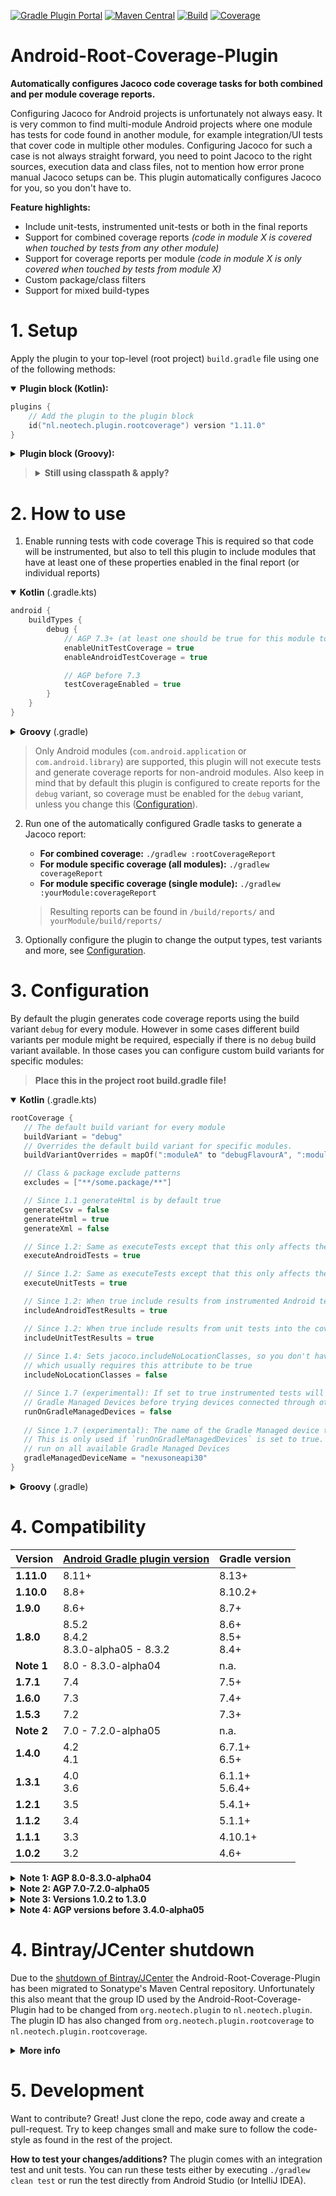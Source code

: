 [![Gradle Plugin Portal](https://img.shields.io/maven-metadata/v/https/plugins.gradle.org/m2/nl.neotech.plugin/android-root-coverage-plugin/maven-metadata.xml.svg?label=Gradle%20Plugin%20Portal)](https://plugins.gradle.org/plugin/nl.neotech.plugin.rootcoverage)
[![Maven Central](https://img.shields.io/maven-central/v/nl.neotech.plugin/android-root-coverage-plugin?label=Maven%20Central)](https://search.maven.org/artifact/nl.neotech.plugin/android-root-coverage-plugin)
[![Build](https://github.com/NeoTech-Software/Android-Root-Coverage-Plugin/actions/workflows/build.yml/badge.svg?branch=master)](https://github.com/NeoTech-Software/Android-Root-Coverage-Plugin/actions/workflows/build.yml)
[![Coverage](https://img.shields.io/codecov/c/github/NeoTech-Software/Android-Root-Coverage-Plugin/master)](https://app.codecov.io/gh/NeoTech-Software/Android-Root-Coverage-Plugin/branch/master)

# Android-Root-Coverage-Plugin
**Automatically configures Jacoco code coverage tasks for both combined and per module coverage reports.**

Configuring Jacoco for Android projects is unfortunately not always easy. It is very common to find multi-module Android
projects where one module has tests for code found in another module, for example integration/UI tests that cover code
in multiple other modules. Configuring Jacoco for such a case is not always straight forward, you need to point Jacoco
to the right sources, execution data and class files, not to mention how error prone manual Jacoco setups can be. This
plugin automatically configures Jacoco for you, so you don't have to.

**Feature highlights:**
- Include unit-tests, instrumented unit-tests or both in the final reports
- Support for combined coverage reports *(code in module X is covered when touched by tests from any other module)*
- Support for coverage reports per module *(code in module X is only covered when touched by tests from module X)*
- Custom package/class filters
- Support for mixed build-types

# 1. Setup
Apply the plugin to your top-level (root project) `build.gradle` file using one of the
following methods:

<details open>
  <summary><strong>Plugin block (Kotlin):</strong></summary>

  ```kotlin
  plugins {
      // Add the plugin to the plugin block
      id("nl.neotech.plugin.rootcoverage") version "1.11.0"
  }
  ```
</details>

<details>
  <summary><strong>Plugin block (Groovy):</strong></summary>

  ```groovy
  plugins {
   // Add the plugin to the plugin block
   id "nl.neotech.plugin.rootcoverage" version "1.11.0"
  }
  ```
</details>

<blockquote>

<details>
  <summary><strong>Still using classpath & apply?</strong></summary>

   **Groovy**
   ```groovy
   apply plugin: 'nl.neotech.plugin.rootcoverage'
   
   buildscript {
      dependencies {
         classpath 'nl.neotech.plugin:android-root-coverage-plugin:1.11.0'
      }
   }
   ```
</details>
</blockquote>

# 2. How to use

1. Enable running tests with code coverage
   This is required so that code will be instrumented, but also to tell this plugin to include
   modules that have at least one of these properties enabled in the final report (or individual
   reports)

<details open>
  <summary><strong>Kotlin</strong> (.gradle.kts)</summary>

   ```kotlin
   android {
       buildTypes {
           debug {
               // AGP 7.3+ (at least one should be true for this module to be included in the reporting)
               enableUnitTestCoverage = true
               enableAndroidTestCoverage = true
   
               // AGP before 7.3
               testCoverageEnabled = true
           }
       }
   }
   ```
</details>

<details>
  <summary><strong>Groovy</strong> (.gradle)</summary>

   ```groovy
   android {
       buildTypes {
           debug {
               // AGP 7.3+ (at least one should be true for this module to be included in the reporting)
               enableUnitTestCoverage true
               enableAndroidTestCoverage true
   
               // AGP before 7.3
               testCoverageEnabled true
           }
       }
   }
   ```
</details>

   > Only Android modules (`com.android.application` or `com.android.library`) are supported, this plugin will not execute
   tests and generate coverage reports for non-android modules. Also keep in mind that by default
   this plugin is configured to create reports for the `debug` variant, so coverage must be
   enabled for the `debug` variant, unless you change this ([Configuration](#3-configuration)).

2. Run one of the automatically configured Gradle tasks to generate a Jacoco report:
   - **For combined coverage:** `./gradlew :rootCoverageReport`
   - **For module specific coverage (all modules):** `./gradlew coverageReport`
   - **For module specific coverage (single module):** `./gradlew :yourModule:coverageReport`

   > Resulting reports can be found in `/build/reports/` and `yourModule/build/reports/`

3. Optionally configure the plugin to change the output types, test variants and more, see
   [Configuration](#3-configuration).


# 3. Configuration
By default the plugin generates code coverage reports using the build variant `debug` for every
module. However in some cases different build variants per module might be required, especially if
there is no `debug` build variant available. In those cases you can configure custom build variants
for specific modules:

>**Place this in the project root build.gradle file!**

<details open>
  <summary><strong>Kotlin</strong> (.gradle.kts)</summary>

   ```kotlin
   rootCoverage {
      // The default build variant for every module
      buildVariant = "debug"
      // Overrides the default build variant for specific modules.
      buildVariantOverrides = mapOf(":moduleA" to "debugFlavourA", ":moduleB" to "debugFlavourA")
   
      // Class & package exclude patterns
      excludes = ["**/some.package/**"]
   
      // Since 1.1 generateHtml is by default true
      generateCsv = false
      generateHtml = true
      generateXml = false
   
      // Since 1.2: Same as executeTests except that this only affects the instrumented Android tests
      executeAndroidTests = true
   
      // Since 1.2: Same as executeTests except that this only affects the unit tests
      executeUnitTests = true
   
      // Since 1.2: When true include results from instrumented Android tests into the coverage report
      includeAndroidTestResults = true
   
      // Since 1.2: When true include results from unit tests into the coverage report
      includeUnitTestResults = true
      
      // Since 1.4: Sets jacoco.includeNoLocationClasses, so you don't have to. Helpful when using Robolectric
      // which usually requires this attribute to be true
      includeNoLocationClasses = false
   
      // Since 1.7 (experimental): If set to true instrumented tests will be attempt to run on
      // Gradle Managed Devices before trying devices connected through other means (ADB).
      runOnGradleManagedDevices = false
      
      // Since 1.7 (experimental): The name of the Gradle Managed device to run instrumented tests on.
      // This is only used if `runOnGradleManagedDevices` is set to true. If not given tests will be
      // run on all available Gradle Managed Devices
      gradleManagedDeviceName = "nexusoneapi30"
   }
   ```
</details>

<details>
  <summary><strong>Groovy</strong> (.gradle)</summary>

   ```groovy
   rootCoverage {
      // The default build variant for every module
      buildVariant "debug"
      // Overrides the default build variant for specific modules.
      buildVariantOverrides ":moduleA" : "debugFlavourA", ":moduleB": "debugFlavourA"
   
      // Class & package exclude patterns
      excludes = ["**/some.package/**"]
   
      // Since 1.1 generateHtml is by default true
      generateCsv false
      generateHtml true
      generateXml false
   
      // Since 1.2: Same as executeTests except that this only affects the instrumented Android tests
      executeAndroidTests true
   
      // Since 1.2: Same as executeTests except that this only affects the unit tests
      executeUnitTests true
   
      // Since 1.2: When true include results from instrumented Android tests into the coverage report
      includeAndroidTestResults true
   
      // Since 1.2: When true include results from unit tests into the coverage report
      includeUnitTestResults true
      
      // Since 1.4: Sets jacoco.includeNoLocationClasses, so you don't have to. Helpful when using Robolectric
      // which usually requires this attribute to be true
      includeNoLocationClasses false
   
      // Since 1.7 (experimental): If set to true instrumented tests will be attempt to run on
      // Gradle Managed Devices before trying devices connected through other means (ADB).
      runOnGradleManagedDevices false
      
      // Since 1.7 (experimental): The name of the Gradle Managed device to run instrumented tests on.
      // This is only used if `runOnGradleManagedDevices` is set to true. If not given tests will be
      // run on all available Gradle Managed Devices
      gradleManagedDeviceName "nexusoneapi30"
   }
   ```
</details>

# 4. Compatibility
| Version    | [Android Gradle plugin version](https://developer.android.com/studio/releases/gradle-plugin#updating-gradle) | Gradle version         |
|------------|--------------------------------------------------------------------------------------------------------------|------------------------|
| **1.11.0** | 8.11+                                                                                                        | 8.13+                  |
| **1.10.0** | 8.8+                                                                                                         | 8.10.2+                |
| **1.9.0**  | 8.6+                                                                                                         | 8.7+                   |
| **1.8.0**  | 8.5.2<br/>8.4.2<br/>8.3.0-alpha05 - 8.3.2                                                                    | 8.6+<br/>8.5+<br/>8.4+ |
| **Note 1** | 8.0 - 8.3.0-alpha04                                                                                          | n.a.                   |
| **1.7.1**  | 7.4                                                                                                          | 7.5+                   |
| **1.6.0**  | 7.3                                                                                                          | 7.4+                   |
| **1.5.3**  | 7.2                                                                                                          | 7.3+                   |
| **Note 2** | 7.0 - 7.2.0-alpha05                                                                                          | n.a.                   |
| **1.4.0**  | 4.2<br/>4.1                                                                                                  | 6.7.1+<br/>6.5+        |
| **1.3.1**  | 4.0<br/>3.6                                                                                                  | 6.1.1+<br/>5.6.4+      |
| **1.2.1**  | 3.5                                                                                                          | 5.4.1+                 |
| **1.1.2**  | 3.4                                                                                                          | 5.1.1+                 |
| **1.1.1**  | 3.3                                                                                                          | 4.10.1+                |
| **1.0.2**  | 3.2                                                                                                          | 4.6+                   |

<details>
  <summary><b>Note 1: AGP 8.0-8.3.0-alpha04</b></summary>
  
  *Android Gradle Plugin version 8.0 till 8.3.0-alpha04 suffered from a [bug](https://issuetracker.google.com/u/0/issues/281266702) that made it impossible (by normal means) to get access to non-instrumented class files, this bug lasted for a long time and was only fixed in 8.3.0-alpha05. This means there is no stable working plugin version available for these AGP versions.*
</details>

<details>
  <summary><b>Note 2: AGP 7.0-7.2.0-alpha05</b></summary>
  
  *Android Gradle Plugin version 7 till 7.2.0-alpha05 suffered from a [bug](https://issuetracker.google.com/issues/195860510) that caused instrumented coverage in Android library modules to fail, this has only been [fixed](https://github.com/NeoTech-Software/Android-Root-Coverage-Plugin/issues/36#issuecomment-977241070) in Android Gradle Plugin 7.2.0-alpha06. This means there is no stable working plugin version available for these AGP versions.*
</details>

<details>
  <summary><b>Note 3: Versions 1.0.2 to 1.3.0</b></summary>
  
  *Plugin versions below 1.3.1, such as 1.3.0, are only available on the Gradle Plugin Portal and not on Maven Central. These versions use the group ID `org.neotech.plugin` and plugin ID `org.neotech.plugin.rootcoverage`! For more info see: [Bintray/JCenter shutdown](#4-bintrayjcenter-shutdown).*
</details>

<details>
  <summary><b>Note 4: AGP versions before 3.4.0-alpha05</b></summary>

  *Android Gradle Plugin versions before `3.4.0-alpha05` are affected by a bug that in certain conditions can cause Jacoco instrumentation to fail in combination with inline kotlin methods shared across modules. For more information see: [issue #109771903](https://issuetracker.google.com/issues/109771903) and [issue #110763361](https://issuetracker.google.com/issues/110763361). If your project is affected by this upgrade to an Android Gradle Plugin version of at least `3.4.0-alpha05`.*
</details>


# 4. Bintray/JCenter shutdown
Due to the [shutdown of Bintray/JCenter](https://jfrog.com/blog/into-the-sunset-bintray-jcenter-gocenter-and-chartcenter/)
the Android-Root-Coverage-Plugin has been migrated to Sonatype's Maven Central repository. Unfortunately this also
meant that the group ID used by the Android-Root-Coverage-Plugin had to be changed from `org.neotech.plugin` to
`nl.neotech.plugin`. The plugin ID has also changed from `org.neotech.plugin.rootcoverage` to `nl.neotech.plugin.rootcoverage`.

<details>
  <summary><strong>More info</strong></summary>

   JCenter is supposed to stay available as read-only repository, however it is probably better to
   migrate to the Gradle Plugin Portal, as it is the official Gradle repository for plugins, and all
   versions of this plugin are available there:
   ```groovy
   pluginManagement {
      repositories {
         // Add this repository to your build script for plugin resolution, above mavenCentral() or jcenter()
         gradlePluginPortal()
      }
   }
   ```
   Version 1.3.0 has been re-released (as 1.3.1) with the new group ID and plugin ID to Maven Central and the
   Gradle Plugin Portal. Upcoming versions will also be released to Maven Central and the Gradle Plugin Portal.
   Check the [setup](#1-setup) section on how to use this plugin with the updated group ID and plugin ID.

</details>


# 5. Development
Want to contribute? Great! Just clone the repo, code away and create a pull-request. Try to keep changes small and make
sure to follow the code-style as found in the rest of the project.

**How to test your changes/additions?**
The plugin comes with an integration test and unit tests. You can run these tests either by executing
`./gradlew clean test` or run the test directly from Android Studio (or IntelliJ IDEA).
